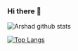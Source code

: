 ### Hi there 👋

<!--
**aAmitSengar/aAmitSengar** is a ✨ _special_ ✨ repository because its `README.md` (this file) appears on your GitHub profile.

Here are some ideas to get you started:

- 🔭 I’m currently working on ...
- 🌱 I’m currently learning ...
- 👯 I’m looking to collaborate on ...
- 🤔 I’m looking for help with ...
- 💬 Ask me about ...
- 📫 How to reach me: ...
- 😄 Pronouns: ...
- ⚡ Fun fact: ...
-->


![Arshad github stats](https://github-readme-stats.vercel.app/api?username=aamitsengar&show_icons=true&count_private=false&theme=dark)

[![Top Langs](https://github-readme-stats.vercel.app/api/top-langs/?username=aamitsengar&layout=compact&theme=dark&langs_count=10)](https://github.com/anuraghazra/github-readme-stats)
